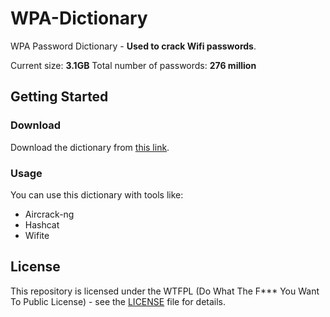 # WPA-Dictionary

WPA Password Dictionary - **Used to crack Wifi passwords**.

Current size: **3.1GB**
Total number of passwords: **276 million**

## Getting Started

### Download

Download the dictionary from [this link](https://github.com/TKanX/WPA-Dictionary/releases/download/passwords/WPA-Dictionary-276M.zip).

### Usage

You can use this dictionary with tools like:

- Aircrack-ng
- Hashcat
- Wifite

## License

This repository is licensed under the WTFPL (Do What The F\*\*\* You Want To Public License) - see the [LICENSE](LICENSE) file for details.
